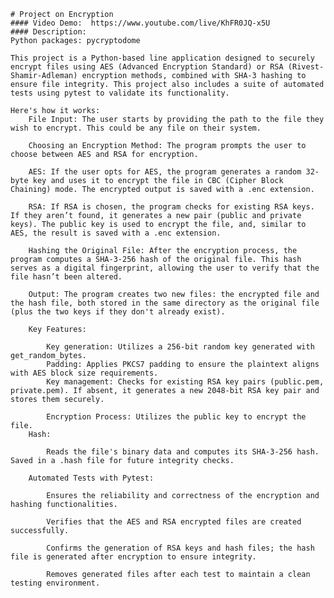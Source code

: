     # Project on Encryption
    #### Video Demo:  https://www.youtube.com/live/KhFR0JQ-x5U
    #### Description:
    Python packages: pycryptodome

    This project is a Python-based line application designed to securely encrypt files using AES (Advanced Encryption Standard) or RSA (Rivest-Shamir-Adleman) encryption methods, combined with SHA-3 hashing to ensure file integrity. This project also includes a suite of automated tests using pytest to validate its functionality.

    Here's how it works:
        File Input: The user starts by providing the path to the file they wish to encrypt. This could be any file on their system.

        Choosing an Encryption Method: The program prompts the user to choose between AES and RSA for encryption.

        AES: If the user opts for AES, the program generates a random 32-byte key and uses it to encrypt the file in CBC (Cipher Block Chaining) mode. The encrypted output is saved with a .enc extension.

        RSA: If RSA is chosen, the program checks for existing RSA keys. If they aren’t found, it generates a new pair (public and private keys). The public key is used to encrypt the file, and, similar to AES, the result is saved with a .enc extension.

        Hashing the Original File: After the encryption process, the program computes a SHA-3-256 hash of the original file. This hash serves as a digital fingerprint, allowing the user to verify that the file hasn’t been altered.

        Output: The program creates two new files: the encrypted file and the hash file, both stored in the same directory as the original file (plus the two keys if they don't already exist).

        Key Features:

            Key generation: Utilizes a 256-bit random key generated with get_random_bytes.
            Padding: Applies PKCS7 padding to ensure the plaintext aligns with AES block size requirements.
            Key management: Checks for existing RSA key pairs (public.pem, private.pem). If absent, it generates a new 2048-bit RSA key pair and stores them securely.

            Encryption Process: Utilizes the public key to encrypt the file.
        Hash:

            Reads the file's binary data and computes its SHA-3-256 hash. Saved in a .hash file for future integrity checks.

        Automated Tests with Pytest:

            Ensures the reliability and correctness of the encryption and hashing functionalities.

            Verifies that the AES and RSA encrypted files are created successfully.

            Confirms the generation of RSA keys and hash files; the hash file is generated after encryption to ensure integrity.

            Removes generated files after each test to maintain a clean testing environment.
